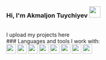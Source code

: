 ### Hi, I'm Akmaljon Tuychiyev <img src="https://media3.giphy.com/media/gM5qFksULw54NMWyry/giphy.gif?cid=790b76112fbff37646d7dfff5ff600ddd3cfba3ccc5d4b96&rid=giphy.gif&ct=s" width="30px">
<br/>
I upload my projects here
<br/>
### Languages and tools I work with:
<br/>
<code><img src="https://png.pngtree.com/png-vector/20190406/ourmid/pngtree-html-file-document-icon-png-image_913761.jpg" height="25px"></code>
<code><img src="https://e1.pngegg.com/pngimages/326/868/png-clipart-css3-badge-blue-and-white-css-icon-thumbnail.png" height="25px"></code>
<code><img src="https://seeklogo.com/images/B/bootstrap-logo-3C30FB2A16-seeklogo.com.png" height="25px"></code>
<code><img src="https://user-images.githubusercontent.com/69594721/213153491-57f31f71-5a66-41a2-bca5-4e639792bdc2.png" height="25px"></code>
<code><img src="https://icon2.cleanpng.com/20180701/rza/kisspng-vue-js-javascript-library-react-angularjs-js-5b395da3dbdf70.6801472015304861799006.jpg" height="25px"></code>
<code><img src="https://pngimg.com/uploads/mysql/mysql_PNG11.png" height="25px"></code>
<code><img src="https://mpng.subpng.com/20180904/xhu/kisspng-logo-image-computer-icons-php-portable-network-gra-william-davies-meng-mongodb-5b8e9698822d99.0636011515360713205332.jpg" height="25px"></code>
<code><img src="https://upload.wikimedia.org/wikipedia/commons/thumb/9/9a/Laravel.svg/1969px-Laravel.svg.png" height="25px"></code>

